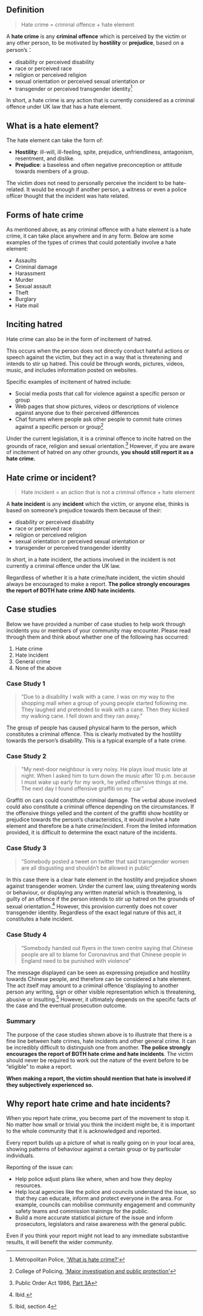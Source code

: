 ## Definition

> Hate crime = criminal offence + hate element

A **hate crime** is any **criminal offence** which is perceived by the victim or any other person, to be motivated by **hostility** or **prejudice**, based on a person’s：
- disability or perceived disability
- race or perceived race
- religion or perceived religion
- sexual orientation or perceived sexual orientation or
- transgender or perceived transgender identity[^1]

In short, a hate crime is any action that is currently considered as a criminal offence under UK law that has a hate element.


## What is a hate element?

The hate element can take the form of:
- **Hostility**: ill-will, ill-feeling, spite, prejudice, unfriendliness, antagonism, resentment, and dislike.
- **Prejudice**: a baseless and often negative preconception or attitude towards members of a group.

The victim does not need to personally perceive the incident to be hate-related. It would be enough if another person, a witness or even a police officer thought that the incident was hate related.

## Forms of hate crime

As mentioned above, as any criminal offence with a hate element is a hate crime, it can take place anywhere and in any form. Below are some examples of the types of crimes that could potentially involve a hate element:

- Assaults
- Criminal damage
- Harassment
- Murder
- Sexual assault
- Theft
- Burglary
- Hate mail

## Inciting hatred
Hate crime can also be in the form of incitement of hatred.

This occurs when the person does not directly conduct hateful actions or speech against the victim, but they act in a way that is threatening and intends to stir up hatred. This could be through words, pictures, videos, music, and includes information posted on websites.

Specific examples of incitement of hatred include:
- Social media posts that call for violence against a specific person or group
- Web pages that show pictures, videos or descriptions of violence against anyone due to their perceived differences
- Chat forums where people ask other people to commit hate crimes against a specific person or group[^2]

Under the current legislation, it is a criminal offence to incite hatred on the grounds of race, religion and sexual orientation.[^3] However, if you are aware of incitement of hatred  on any other grounds, **you should still report it as a hate crime.**

## Hate crime or incident?

> Hate incident = an action that is not a criminal offence + hate element

A **hate incident** is any **incident** which the victim, or anyone else, thinks is based on someone’s prejudice towards them because of their:
- disability or perceived disability
- race or perceived race
- religion or perceived religion
- sexual orientation or perceived sexual orientation or
- transgender or perceived transgender identity

In short, in a hate incident, the actions involved in the incident is not currently a criminal offence under the UK law.

Regardless of whether it is a hate crime/hate incident, the victim should always be encouraged to make a report. **The police strongly encourages the report of BOTH hate crime AND hate incidents**.

## Case studies
Below we have provided a number of case studies to help work through incidents you or members of your community may encounter. Please read through them and think about whether one of the following has occurred:

1. Hate crime
2. Hate incident
3. General crime
4. None of the above

### Case Study 1

>  “Due to a disability I walk with a cane. I was on my way to the shopping mall when a group of young people started following me. They laughed and pretended to walk with a cane. Then they kicked my walking cane. I fell down and they ran away.”

The group of people has caused physical harm to the person, which constitutes a criminal offence. This is clearly motivated by the hostility towards the person’s disability. This is a typical example of a hate crime.

### Case Study 2

> "My next-door neighbour is very noisy. He plays loud music late at night. When I asked him to turn down the music after 10 p.m. because I must wake up early for my work, he yelled offensive things at me. The next day I found offensive graffiti on my car”

Graffiti on cars could constitute criminal damage. The verbal abuse involved could also constitute a criminal offence depending on the circumstances. If the offensive things yelled and the content of the graffiti show hostility or prejudice towards the person’s characteristics, it would involve a hate element and therefore be a hate crime/incident. From the limited information provided, it is difficult to determine the exact nature of the incidents.

### Case Study 3

>  “Somebody posted a tweet on twitter that said transgender women are all disgusting and shouldn’t be allowed in public”

In this case there is a clear hate element in the hostility and prejudice shown against transgender women.  Under the current law, using threatening words or behaviour, or displaying any written material which is threatening, is guilty of an offence if the person intends  to stir up hatred on the grounds of sexual orientation.[^4] However, this provision currently does not cover transgender identity. Regardless of the exact legal nature of this act, it constitutes a hate incident.

### Case Study 4

> “Somebody handed out flyers in the town centre saying that Chinese people are all to blame for Coronavirus and that Chinese people in England need to be punished with violence”

The message displayed can be seen as expressing prejudice and hostility towards Chinese people, and therefore can be considered a hate element. The act itself may amount to a criminal offence ‘displaying to another person any writing, sign or other visible representation which is threatening, abusive or insulting.[^5]	However, it ultimately depends on the specific facts of the case and the eventual prosecution outcome.

### Summary

The purpose of the case studies shown above is to illustrate that there is a fine line between hate crimes, hate incidents and other general crime. It can be incredibly difficult to distinguish one from another. **The police strongly encourages the report of BOTH hate crime and hate incidents**. The victim should never be required to work out the nature of the event before to be “eligible” to make a report.

**When making a report, the victim should mention that hate is involved if they subjectively experienced so.**

## Why report hate crime and hate incidents?

When you report hate crime, you become part of the movement to stop it. No matter how small or trivial you think the incident might be, it is important to the whole community that it is acknowledged and reported.

Every report builds up a picture of what is really going on in your local area, showing patterns of behaviour against a certain group or by particular individuals.

Reporting of the issue can:
- Help police adjust plans like where, when and how they deploy resources.
- Help local agencies like the police and councils understand the issue, so that they can educate, inform and protect everyone in the area. For example, councils can mobilise community engagement and community safety teams and commission trainings for the public. 
- Build a more accurate statistical picture of the issue and inform prosecutors, legislators and raise awareness with the general public.

Even if you think your report might not lead to any immediate substantive results, it will benefit the wider community.

[^1]: Metropolitan Police, ['What is hate crime?'](https://www.met.police.uk/advice/advice-and-information/hco/hate-crime/what-is-hate-crime/)
[^2]: College of Policing, ['Major investigation and public protection'](https://www.app.college.police.uk/app-content/major-investigation-and-public-protection/hate-crime/inciting-hatred/)
[^3]: Public Order Act 1986, [Part 3A](https://www.legislation.gov.uk/ukpga/1986/64/part/3A)
[^4]: Ibid.
[^5]:Ibid, section 4
